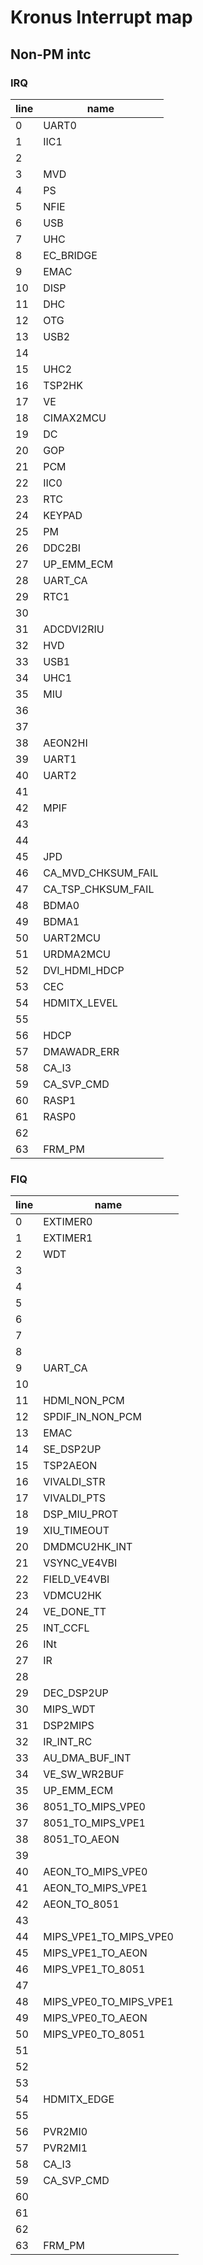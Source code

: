 # Kronus Interrupt map

## Non-PM intc

### IRQ

| line |        name        |
|------|--------------------|
| 0    | UART0              |
| 1    | IIC1               |
| 2    |                    |
| 3    | MVD                |
| 4    | PS                 |
| 5    | NFIE               |
| 6    | USB                |
| 7    | UHC                |
| 8    | EC_BRIDGE          |
| 9    | EMAC               |
| 10   | DISP               |
| 11   | DHC                |
| 12   | OTG                |
| 13   | USB2               |
| 14   |                    |
| 15   | UHC2               |
| 16   | TSP2HK             |
| 17   | VE                 |
| 18   | CIMAX2MCU          |
| 19   | DC                 |
| 20   | GOP                |
| 21   | PCM                |
| 22   | IIC0               |
| 23   | RTC                |
| 24   | KEYPAD             |
| 25   | PM                 |
| 26   | DDC2BI             |
| 27   | UP_EMM_ECM         |
| 28   | UART_CA            |
| 29   | RTC1               |
| 30   |                    |
| 31   | ADCDVI2RIU         |
| 32   | HVD                |
| 33   | USB1               |
| 34   | UHC1               |
| 35   | MIU                |
| 36   |                    |
| 37   |                    |
| 38   | AEON2HI            |
| 39   | UART1              |
| 40   | UART2              |
| 41   |                    |
| 42   | MPIF               |
| 43   |                    |
| 44   |                    |
| 45   | JPD                |
| 46   | CA_MVD_CHKSUM_FAIL |
| 47   | CA_TSP_CHKSUM_FAIL |
| 48   | BDMA0              |
| 49   | BDMA1              |
| 50   | UART2MCU           |
| 51   | URDMA2MCU          |
| 52   | DVI_HDMI_HDCP      |
| 53   | CEC                |
| 54   | HDMITX_LEVEL       |
| 55   |                    |
| 56   | HDCP               |
| 57   | DMAWADR_ERR        |
| 58   | CA_I3              |
| 59   | CA_SVP_CMD         |
| 60   | RASP1              |
| 61   | RASP0              |
| 62   |                    |
| 63   | FRM_PM             |

### FIQ

| line |          name          |
|------|------------------------|
| 0    | EXTIMER0               |
| 1    | EXTIMER1               |
| 2    | WDT                    |
| 3    |                        |
| 4    |                        |
| 5    |                        |
| 6    |                        |
| 7    |                        |
| 8    |                        |
| 9    | UART_CA                |
| 10   |                        |
| 11   | HDMI_NON_PCM           |
| 12   | SPDIF_IN_NON_PCM       |
| 13   | EMAC                   |
| 14   | SE_DSP2UP              |
| 15   | TSP2AEON               |
| 16   | VIVALDI_STR            |
| 17   | VIVALDI_PTS            |
| 18   | DSP_MIU_PROT           |
| 19   | XIU_TIMEOUT            |
| 20   | DMDMCU2HK_INT          |
| 21   | VSYNC_VE4VBI           |
| 22   | FIELD_VE4VBI           |
| 23   | VDMCU2HK               |
| 24   | VE_DONE_TT             |
| 25   | INT_CCFL               |
| 26   | INt                    |
| 27   | IR                     |
| 28   |                        |
| 29   | DEC_DSP2UP             |
| 30   | MIPS_WDT               |
| 31   | DSP2MIPS               |
| 32   | IR_INT_RC              |
| 33   | AU_DMA_BUF_INT         |
| 34   | VE_SW_WR2BUF           |
| 35   | UP_EMM_ECM             |
| 36   | 8051_TO_MIPS_VPE0      |
| 37   | 8051_TO_MIPS_VPE1      |
| 38   | 8051_TO_AEON           |
| 39   |                        |
| 40   | AEON_TO_MIPS_VPE0      |
| 41   | AEON_TO_MIPS_VPE1      |
| 42   | AEON_TO_8051           |
| 43   |                        |
| 44   | MIPS_VPE1_TO_MIPS_VPE0 |
| 45   | MIPS_VPE1_TO_AEON      |
| 46   | MIPS_VPE1_TO_8051      |
| 47   |                        |
| 48   | MIPS_VPE0_TO_MIPS_VPE1 |
| 49   | MIPS_VPE0_TO_AEON      |
| 50   | MIPS_VPE0_TO_8051      |
| 51   |                        |
| 52   |                        |
| 53   |                        |
| 54   | HDMITX_EDGE            |
| 55   |                        |
| 56   | PVR2MI0                |
| 57   | PVR2MI1                |
| 58   | CA_I3                  |
| 59   | CA_SVP_CMD             |
| 60   |                        |
| 61   |                        |
| 62   |                        |
| 63   | FRM_PM                 |
